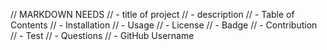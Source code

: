 // MARKDOWN NEEDS
// - title of project
// - description
// - Table of Contents
// - Installation
// - Usage
// - License
//      - Badge
// - Contribution
// - Test
// - Questions
//      - GitHub Username